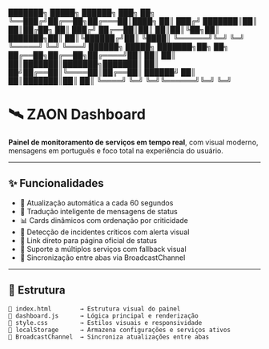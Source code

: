 ███████╗ █████╗  ██████╗ ███╗   ██╗
╚══███╔╝██╔══██╗██╔═══██║████╗  ██║
  ███╔╝ ███████║██║   ██║██╔██╗ ██║
 ███╔╝  ██╔══██║██║   ██║██║╚██╗██║
███████╗██║  ██║╚██████╔╝██║ ╚████║
╚══════╝╚═╝  ╚═╝ ╚═════╝ ╚═╝  ╚═══╝
██████╗  █████╗ ███████╗██╗  ██╗
██╔══██╗██╔══██╗██╔════╝██║  ██║
██║  ██║███████║███████╗███████║
██║  ██╝██╔══██║╚════██║██╔══██║
██████╝ ██║  ██║███████║██║  ██║
╚════╝  ╚═╝  ╚═╝╚══════╝╚═╝  ╚═╝

# 🛰️ ZAON Dashboard

**Painel de monitoramento de serviços em tempo real**, com visual moderno, mensagens em português e foco total na experiência do usuário.

---

## ✨ Funcionalidades

- 🔄 Atualização automática a cada 60 segundos
- 🧠 Tradução inteligente de mensagens de status
- 📊 Cards dinâmicos com ordenação por criticidade
- 🔔 Detecção de incidentes críticos com alerta visual
- 🧭 Link direto para página oficial de status
- 🧩 Suporte a múltiplos serviços com fallback visual
- 🧷 Sincronização entre abas via BroadcastChannel

---

## 🧱 Estrutura

```plaintext
📁 index.html        → Estrutura visual do painel
📁 dashboard.js      → Lógica principal e renderização
📁 style.css         → Estilos visuais e responsividade
🧠 localStorage      → Armazena configurações e serviços ativos
📡 BroadcastChannel  → Sincroniza atualizações entre abas
